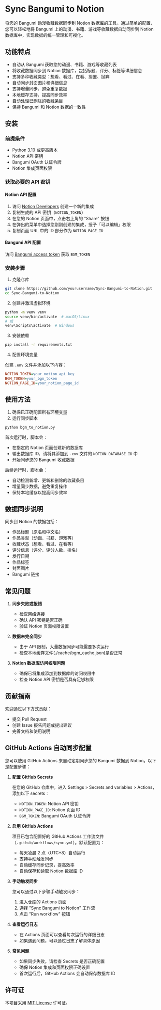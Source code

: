 # Sync Bangumi to Notion

将您的 Bangumi 动漫收藏数据同步到 Notion
数据库的工具。通过简单的配置，您可以轻松地将 Bangumi
上的动漫、书籍、游戏等收藏数据自动同步到 Notion
数据库中，实现数据的统一管理和可视化。

## 功能特点

- 自动从 Bangumi 获取您的动漫、书籍、游戏等收藏列表
- 将收藏数据同步到 Notion 数据库，包括标题、评分、标签等详细信息
- 支持多种收藏类型：想看、看过、在看、搁置、抛弃
- 自动同步封面图片和详细信息
- 支持增量同步，避免重复数据
- 本地缓存支持，提高同步效率
- 自动处理已删除的收藏条目
- 保持 Bangumi 和 Notion 数据的一致性

## 安装

### 前提条件

- Python 3.10 或更高版本
- Notion API 密钥
- Bangumi OAuth 认证令牌
- Notion 集成页面权限

### 获取必要的 API 密钥

#### Notion API 配置

1. 访问 [Notion Developers](https://developers.notion.com/) 创建一个新的集成
2. 复制生成的 API 密钥（`NOTION_TOKEN`）
3. 在您的 Notion 页面中，点击右上角的 "Share" 按钮
4. 在弹出的菜单中选择您刚刚创建的集成，授予「可以编辑」权限
5. 复制页面 URL 中的 ID 部分作为 `NOTION_PAGE_ID`

#### Bangumi API 配置

访问 [Bangumi access token](https://next.bgm.tv/demo/access-token) 获取
`BGM_TOKEN`

### 安装步骤

1. 克隆仓库

```bash
git clone https://github.com/yourusername/Sync-Bangumi-to-Notion.git
cd Sync-Bangumi-to-Notion
```

2. 创建并激活虚拟环境

```bash
python -m venv venv
source venv/bin/activate  # macOS/Linux
# 或
venv\Scripts\activate  # Windows
```

3. 安装依赖

```bash
pip install -r requirements.txt
```

4. 配置环境变量

创建 `.env` 文件并添加以下内容：

```ini
NOTION_TOKEN=your_notion_api_key
BGM_TOKEN=your_bgm_token
NOTION_PAGE_ID=your_notion_page_id
```

## 使用方法

1. 确保已正确配置所有环境变量
2. 运行同步脚本

```bash
python bgm_to_notion.py
```

首次运行时，脚本会：

- 在指定的 Notion 页面创建新的数据库
- 输出数据库 ID，请将其添加到 `.env` 文件的 `NOTION_DATABASE_ID` 中
- 开始同步您的 Bangumi 收藏数据

后续运行时，脚本会：

- 自动检测新增、更新和删除的收藏条目
- 增量同步数据，避免重复操作
- 保持本地缓存以提高同步效率

## 数据同步说明

同步到 Notion 的数据包括：

- 作品标题（原名和中文名）
- 作品类型（动画、书籍、游戏等）
- 收藏状态（想看、看过、在看等）
- 评分信息（评分、评分人数、排名）
- 发行日期
- 作品标签
- 封面图片
- Bangumi 链接

## 常见问题

1. **同步失败或报错**
   - 检查网络连接
   - 确认 API 密钥是否正确
   - 验证 Notion 页面权限设置

2. **数据未完全同步**
   - 由于 API 限制，大量数据同步可能需要多次运行
   - 检查本地缓存文件(./cache/bgm_cache.json)是否正常

3. **Notion 数据库访问权限问题**
   - 确保已将集成添加到数据库的访问权限中
   - 检查 Notion API 密钥是否具有足够权限

## 贡献指南

欢迎通过以下方式贡献：

- 提交 Pull Request
- 创建 Issue 报告问题或提出建议
- 完善文档和使用说明

## GitHub Actions 自动同步配置

您可以使用 GitHub Actions 来自动定期同步您的 Bangumi 数据到
Notion。以下是配置步骤：

1. **配置 GitHub Secrets**

   在您的 GitHub 仓库中，进入 Settings > Secrets and variables >
   Actions，添加以下 secrets：

   - `NOTION_TOKEN`: Notion API 密钥
   - `NOTION_PAGE_ID`: Notion 页面 ID
   - `BGM_TOKEN`: Bangumi OAuth 认证令牌

2. **启用 GitHub Actions**

   项目已包含配置好的 GitHub Actions
   工作流文件（`.github/workflows/sync.yml`）。默认配置为：

   - 每天凌晨 2 点（UTC+8）自动运行
   - 支持手动触发同步
   - 自动缓存同步记录，提高效率
   - 自动保存和读取 Notion 数据库 ID

3. **手动触发同步**

   您可以通过以下步骤手动触发同步：

   1. 进入仓库的 Actions 页面
   2. 选择 "Sync Bangumi to Notion" 工作流
   3. 点击 "Run workflow" 按钮

4. **查看运行日志**

   - 在 Actions 页面可以查看每次运行的详细日志
   - 如果遇到问题，可以通过日志了解具体原因

5. **常见问题**

   - 如果同步失败，请检查 Secrets 是否正确配置
   - 确保 Notion 集成和页面权限正确设置
   - 首次运行后，GitHub Actions 会自动保存数据库 ID

## 许可证

本项目采用 [MIT License](LICENSE) 许可证。
